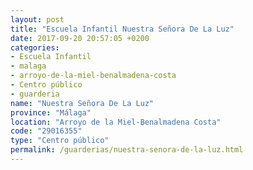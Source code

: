 ```yaml
---
layout: post
title: "Escuela Infantil Nuestra Señora De La Luz"
date: 2017-09-20 20:57:05 +0200
categories:
- Escuela Infantil
- malaga
- arroyo-de-la-miel-benalmadena-costa
- Centro público
- guarderia
name: "Nuestra Señora De La Luz"
province: "Málaga"
location: "Arroyo de la Miel-Benalmadena Costa"
code: "29016355"
type: "Centro público"
permalink: /guarderias/nuestra-senora-de-la-luz.html
---
```

